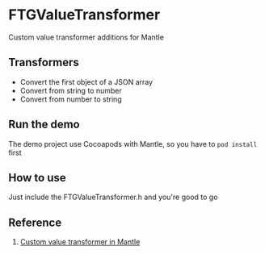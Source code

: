 FTGValueTransformer
=========
Custom value transformer additions for Mantle

Transformers
--
- Convert the first object of a JSON array
- Convert from string to number
- Convert from number to string

Run the demo
--
The demo project use Cocoapods with Mantle, so you have to ```pod install``` first

How to use
--
Just include the FTGValueTransformer.h and you're good to go

Reference
--
1. [Custom value transformer in Mantle](http://www.fantageek.com/1117/custom-valuetransformer-in-mantle/)

